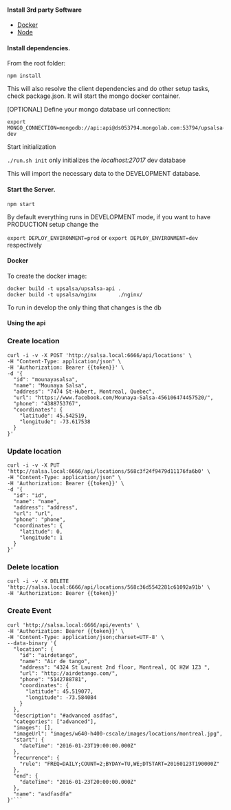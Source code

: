 #### Install 3rd party Software
* [Docker](https://www.docker.com/)
* [Node](https://nodejs.org/en/download/)

#### Install dependencies.

From the root folder:

```npm install```

This will also resolve the client dependencies and do other setup tasks, check package.json.
It will start the mongo docker container.


[OPTIONAL] Define your mongo database url connection:

```
export MONGO_CONNECTION=mongodb://api:api@ds053794.mongolab.com:53794/upsalsa-dev
```


Start initialization

```./run.sh init``` only initializes the *localhost:27017* dev database

This will import the necessary data to the DEVELOPMENT database.

#### Start the Server.

```npm start```

By default everything runs in DEVELOPMENT mode, if you want to have PRODUCTION setup change the

```export DEPLOY_ENVIRONMENT=prod``` or ```export DEPLOY_ENVIRONMENT=dev``` respectively


#### Docker

To create the docker image:

```
docker build -t upsalsa/upsalsa-api .
docker build -t upsalsa/nginx       ./nginx/
```

To run in develop the only thing that changes is the db

#### Using the api


### Create location

```
curl -i -v -X POST 'http://salsa.local:6666/api/locations' \
-H "Content-Type: application/json" \
-H 'Authorization: Bearer {{token}}' \
-d '{
  "id": "mounayasalsa",
  "name": "Mounaya Salsa",
  "address": "7474 St-Hubert, Montreal, Quebec",
  "url": "https://www.facebook.com/Mounaya-Salsa-456106474457520/",
  "phone": "4388753767",
  "coordinates": {
    "latitude": 45.542519,
    "longitude": -73.617538
  }
}'
```
### Update location

```
curl -i -v -X PUT 'http://salsa.local:6666/api/locations/568c3f24f9479d11176fa6b0' \
-H "Content-Type: application/json" \
-H 'Authorization: Bearer {{token}}' \
-d '{
  "id": "id",
  "name": "name",
  "address": "address",
  "url": "url",
  "phone": "phone",
  "coordinates": {
    "latitude": 0,
    "longitude": 1
  }
}'
```
### Delete location

```
curl -i -v -X DELETE 'http://salsa.local:6666/api/locations/568c36d5542281c61092a91b' \
-H 'Authorization: Bearer {{token}}'
```


### Create Event

```
curl 'http://salsa.local:6666/api/events' \
-H 'Authorization: Bearer {{token}}' \
-H 'Content-Type: application/json;charset=UTF-8' \
--data-binary '{
  "location": {
    "id": "airdetango",
    "name": "Air de tango",
    "address": "4324 St Laurent 2nd floor, Montreal, QC H2W 1Z3 ",
    "url": "http://airdetango.com/",
    "phone": "5142788781",
    "coordinates": {
      "latitude": 45.519077,
      "longitude": -73.584084
    }
  },
  "description": "#advanced asdfas",
  "categories": ["advanced"],
  "images": [],
  "imageUrl": "images/w640-h400-cscale/images/locations/montreal.jpg",
  "start": {
    "dateTime": "2016-01-23T19:00:00.000Z"
  },
  "recurrence": {
    "rule": "FREQ=DAILY;COUNT=2;BYDAY=TU,WE;DTSTART=20160123T190000Z"
  },
  "end": {
    "dateTime": "2016-01-23T20:00:00.000Z"
  },
  "name": "asdfasdfa"
}'```
